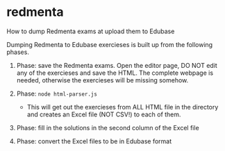 # redmenta
How to dump Redmenta exams at upload them to Edubase

Dumping Redmenta to Edubase exercieses is built up from the following phases.

1. Phase: save the Redmenta exams. Open the editor page, DO NOT edit any of the exercieses and save the HTML. The complete webpage is needed, otherwise the exercieses will be missing somehow.

2. Phase: `node html-parser.js`
   - This will get out the exercieses from ALL HTML file in the directory and creates an Excel file (NOT CSV!) to each of them.

3. Phase: fill in the solutions in the second column of the Excel file

4. Phase: convert the Excel files to be in Edubase format
